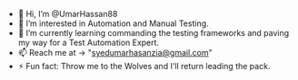 - 👋 Hi, I’m @UmarHassan88
- 👀 I’m interested in Automation and Manual Testing.
- 🌱 I’m currently learning commanding the testing frameworks and paving my way for a Test Automation Expert.
- 📫 Reach me at -> "syedumarhasanzia@gmail.com"
- ⚡ Fun fact: Throw me to the Wolves and I'll return leading the pack.

<!---
UmarHassan88/UmarHassan88 is a ✨ special ✨ repository because its `README.md` (this file) appears on your GitHub profile.
You can click the Preview link to take a look at your changes.
--->
